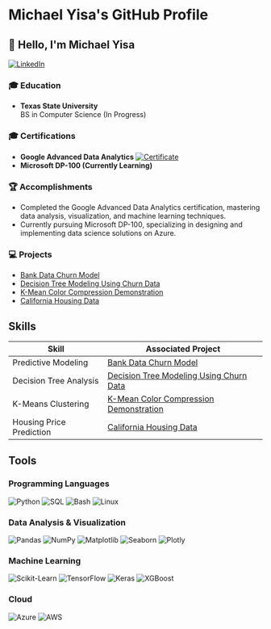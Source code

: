 # Michael Yisa's GitHub Profile

## 👋 Hello, I'm Michael Yisa

[![LinkedIn](https://img.shields.io/badge/LinkedIn-blue)](https://www.linkedin.com/in/michael-yisa-382a9b249)

### 🎓 Education
- **Texas State University**  
  BS in Computer Science (In Progress)

### 🎓 Certifications
- **Google Advanced Data Analytics** [![Certificate](https://img.shields.io/badge/View%20Certificate-green)](https://coursera.org/share/34704d953f1f256d88e56ed76d2f49a6)
- **Microsoft DP-100 (Currently Learning)**

### 🏆 Accomplishments
- Completed the Google Advanced Data Analytics certification, mastering data analysis, visualization, and machine learning techniques.
- Currently pursuing Microsoft DP-100, specializing in designing and implementing data science solutions on Azure.

### 💻 Projects
- [Bank Data Churn Model](https://github.com/mikeyisa/Bank-data-Churn-model)
- [Decision Tree Modeling Using Churn Data](https://github.com/mikeyisa/Decision-Tree-Modeling-using-churn-data)
- [K-Mean Color Compression Demonstration](https://github.com/mikeyisa/K-Mean-Color-Compression-Demonstration)
- [California Housing Data](https://github.com/mikeyisa/California-housing-data-)

## Skills
| Skill                                      | Associated Project                                                                                     |
|--------------------------------------------|--------------------------------------------------------------------------------------------------------|
| Predictive Modeling                        | [Bank Data Churn Model](https://github.com/mikeyisa/Bank-data-Churn-model)                             |
| Decision Tree Analysis                     | [Decision Tree Modeling Using Churn Data](https://github.com/mikeyisa/Decision-Tree-Modeling-using-churn-data) |
| K-Means Clustering                         | [K-Mean Color Compression Demonstration](https://github.com/mikeyisa/K-Mean-Color-Compression-Demonstration) |
| Housing Price Prediction                   | [California Housing Data](https://github.com/mikeyisa/California-housing-data-)                        |

## Tools

### Programming Languages
![Python](https://img.shields.io/badge/Python-3776AB?logo=python&logoColor=white)
![SQL](https://img.shields.io/badge/SQL-4479A1?logo=postgresql&logoColor=white)
![Bash](https://img.shields.io/badge/Bash-4EAA25?logo=gnu-bash&logoColor=white)
![Linux](https://img.shields.io/badge/Linux-FCC624?logo=linux&logoColor=white)

### Data Analysis & Visualization
![Pandas](https://img.shields.io/badge/Pandas-150458?logo=pandas&logoColor=white)
![NumPy](https://img.shields.io/badge/NumPy-013243?logo=numpy&logoColor=white)
![Matplotlib](https://img.shields.io/badge/Matplotlib-00BFFF?logo=matplotlib&logoColor=white)
![Seaborn](https://img.shields.io/badge/Seaborn-69b3a2?logo=seaborn&logoColor=white)
![Plotly](https://img.shields.io/badge/Plotly-3F4F75?logo=plotly&logoColor=white)

### Machine Learning
![Scikit-Learn](https://img.shields.io/badge/Scikit--Learn-F7931E?logo=scikit-learn&logoColor=white)
![TensorFlow](https://img.shields.io/badge/TensorFlow-FF6F00?logo=tensorflow&logoColor=white)
![Keras](https://img.shields.io/badge/Keras-D00000?logo=keras&logoColor=white)
![XGBoost](https://img.shields.io/badge/XGBoost-AA4A44?logo=xgboost&logoColor=white)

### Cloud
![Azure](https://img.shields.io/badge/Azure-0078D4?logo=microsoft-azure&logoColor=white)
![AWS](https://img.shields.io/badge/AWS-232F3E?logo=amazon-aws&logoColor=white)
